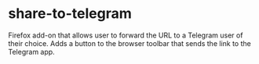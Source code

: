 # share-to-telegram
Firefox add-on that allows user to forward the URL to a Telegram user of their choice. Adds a button to the browser toolbar that sends the link to the Telegram app. 
